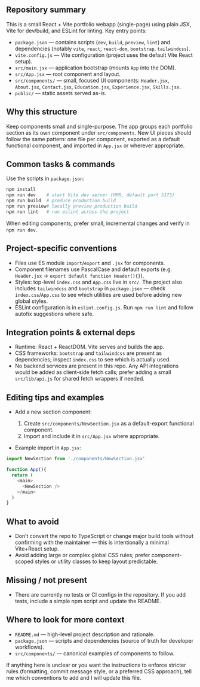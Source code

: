## Repository summary

This is a small React + Vite portfolio webapp (single-page) using plain JSX, Vite for dev/build, and ESLint for linting. Key entry points:

- `package.json` — contains scripts (`dev`, `build`, `preview`, `lint`) and dependencies (notably `vite`, `react`, `react-dom`, `bootstrap`, `tailwindcss`).
- `vite.config.js` — Vite configuration (project uses the default Vite React setup).
- `src/main.jsx` — application bootstrap (mounts `App` into the DOM).
- `src/App.jsx` — root component and layout.
- `src/components/` — small, focused UI components: `Header.jsx`, `About.jsx`, `Contact.jsx`, `Education.jsx`, `Experience.jsx`, `Skills.jsx`.
- `public/` — static assets served as-is.

## Why this structure

Keep components small and single-purpose. The app groups each portfolio section as its own component under `src/components`. New UI pieces should follow the same pattern: one file per component, exported as a default functional component, and imported in `App.jsx` or wherever appropriate.

## Common tasks & commands

Use the scripts in `package.json`:

```powershell
npm install
npm run dev    # start Vite dev server (HMR, default port 5173)
npm run build  # produce production build
npm run preview# locally preview production build
npm run lint   # run eslint across the project
```

When editing components, prefer small, incremental changes and verify in `npm run dev`.

## Project-specific conventions

- Files use ES module `import`/`export` and `.jsx` for components.
- Component filenames use PascalCase and default exports (e.g. `Header.jsx` -> `export default function Header(){}`).
- Styles: top-level `index.css` and `App.css` live in `src/`. The project also includes `tailwindcss` and `bootstrap` in `package.json` — check `index.css`/`App.css` to see which utilities are used before adding new global styles.
- ESLint configuration is in `eslint.config.js`. Run `npm run lint` and follow autofix suggestions where safe.

## Integration points & external deps

- Runtime: React + ReactDOM. Vite serves and builds the app.
- CSS frameworks: `bootstrap` and `tailwindcss` are present as dependencies; inspect `index.css` to see which is actually used.
- No backend services are present in this repo. Any API integrations would be added as client-side fetch calls; prefer adding a small `src/lib/api.js` for shared fetch wrappers if needed.

## Editing tips and examples

- Add a new section component:
  1. Create `src/components/NewSection.jsx` as a default-export functional component.
  2. Import and include it in `src/App.jsx` where appropriate.

- Example import in `App.jsx`:

```js
import NewSection from './components/NewSection.jsx'

function App(){
  return (
    <main>
      <NewSection />
    </main>
  )
}
```

## What to avoid

- Don’t convert the repo to TypeScript or change major build tools without confirming with the maintainer — this is intentionally a minimal Vite+React setup.
- Avoid adding large or complex global CSS rules; prefer component-scoped styles or utility classes to keep layout predictable.

## Missing / not present

- There are currently no tests or CI configs in the repository. If you add tests, include a simple npm script and update the README.

## Where to look for more context

- `README.md` — high-level project description and rationale.
- `package.json` — scripts and dependencies (source of truth for developer workflows).
- `src/components/` — canonical examples of components to follow.

If anything here is unclear or you want the instructions to enforce stricter rules (formatting, commit message style, or a preferred CSS approach), tell me which conventions to add and I will update this file.
